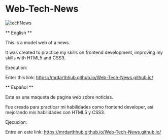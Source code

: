 # Web-Tech-News
![techNews](https://user-images.githubusercontent.com/90490804/159212757-d5d04dc6-576b-4c54-9b02-283b434dc118.PNG)

** English **

This is a model web of a news.

It was created to practice my skills on frontend development, improving my skills with HTML5 and CSS3.

Execution:

Enter this link: https://mrdarthhub.github.io/Web-Tech-News.github.io/

** Español **

Esta es una maqueta de pagina web sobre noticias.

Fue creada para practicar mi habilidades como frontend developer, asi mejorando mis habilidades con HTML5 y CSS3.

Ejecucion:

Entre en este link: https://mrdarthhub.github.io/Web-Tech-News.github.io/

